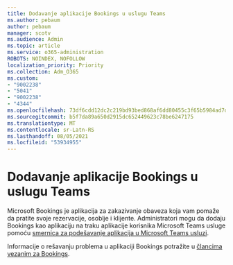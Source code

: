 ```yaml
---
title: Dodavanje aplikacije Bookings u uslugu Teams
ms.author: pebaum
author: pebaum
manager: scotv
ms.audience: Admin
ms.topic: article
ms.service: o365-administration
ROBOTS: NOINDEX, NOFOLLOW
localization_priority: Priority
ms.collection: Adm_O365
ms.custom:
- "9002238"
- "5041"
- "9002238"
- "4344"
ms.openlocfilehash: 73df6cdd12dc2c219bd93bed868af6dd80455c3f65b5984ad7dbc65682b54bf2
ms.sourcegitcommit: b5f7da89a650d2915dc652449623c78be6247175
ms.translationtype: MT
ms.contentlocale: sr-Latn-RS
ms.lasthandoff: 08/05/2021
ms.locfileid: "53934955"
---
```

# <a name="adding-bookings-to-teams"></a>Dodavanje aplikacije Bookings u uslugu Teams

Microsoft Bookings je aplikacija za zakazivanje obaveza koja vam pomaže da pratite svoje rezervacije, osoblje i klijente. Administratori mogu da dodaju Bookings kao aplikaciju na traku aplikacije korisnika Microsoft Teams usluge pomoću [smernica za podešavanje aplikacija u Microsoft Teams usluzi](https://docs.microsoft.com/microsoftteams/teams-app-setup-policies).

Informacije o rešavanju problema u aplikaciji Bookings potražite u [člancima vezanim za Bookings](https://docs.microsoft.com/microsoft-365/bookings/bookings-faq).
